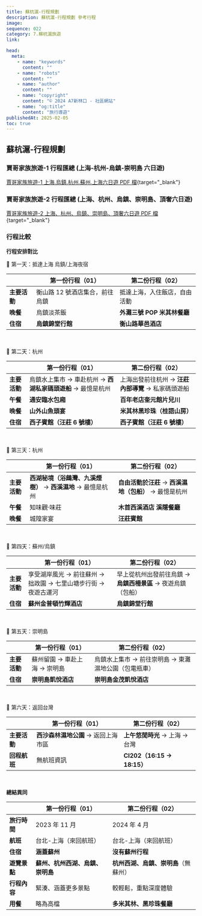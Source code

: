 ```yaml
---
title: 蘇杭滬-行程規劃
description: 蘇杭滬-行程規劃 參考行程
image:
sequence: 022
category: 7.蘇杭滬旅遊
link:

head:
  meta:
    - name: "keywords"
      content: ""
    - name: "robots"
      content: ""
    - name: "author"
      content: ""
    - name: "copyright"
      content: "© 2024 A7新林口 - 社區網站"
    - name: "og:title"
      content: "旅行導遊"
publishedAt: 2025-02-05
toc: true
---
```


## 蘇杭滬-行程規劃

### 賈哥家族旅遊-1 行程匯總 (上海-杭州-烏鎮-崇明島 六日遊)

[賈哥家族旅遊-1 上海.烏鎮.杭州.蘇州.上海六日遊 PDF 檔](/file/賈哥家族旅遊-01.pdf){target="\_blank"}

### 賈哥家族旅遊-2 行程匯總 (上海、杭州、烏鎮、崇明島、頂奢六日遊)

[賈哥家族旅遊-2 上海、杭州、烏鎮、崇明島、頂奢六日遊 PDF 檔](/file/賈哥家族旅遊-02.pdf){target="\_blank"}

### 行程比較

**行程安排對比**

📅 第一天：抵達上海 烏鎮/上海夜宿

|              | 第一份行程（01）               | 第二份行程（02）             |
| ------------ | ------------------------------ | ---------------------------- |
| **主要活動** | 衡山路 12 號酒店集合，前往烏鎮 | 抵達上海，入住飯店，自由活動 |
| **晚餐**     | 烏鎮淡茶飯                     | **外灘三號 POP 米其林餐廳**  |
| **住宿**     | **烏鎮錦堂行館**               | **衡山路華邑酒店**           |

<br>

📅 第二天：杭州

|              | 第一份行程（01）                                            | 第二份行程（02）                                   |
| ------------ | ----------------------------------------------------------- | -------------------------------------------------- |
| **主要活動** | 烏鎮水上集市 → 車赴杭州 → **西湖私家碼頭遊船** → 最憶是杭州 | 上海出發前往杭州 → **汪莊內部導覽** → 私家碼頭遊船 |
| **午餐**     | **通安臨水包廂**                                            | **百年老店奎元館片兒川**                           |
| **晚餐**     | **山外山魚頭宴**                                            | **米其林黑珍珠（桂語山房）**                       |
| **住宿**     | **西子賓館（汪莊 6 號樓）**                                 | **西子賓館（汪莊 6 號樓）**                        |

<br>

📅 第三天：杭州

|              | 第一份行程（01）                                             | 第二份行程（02）                                       |
| ------------ | ------------------------------------------------------------ | ------------------------------------------------------ |
| **主要活動** | **西湖秘境（浴鷓灣、九溪煙樹）** → **西溪濕地** → 最憶是杭州 | **自由活動於汪莊** → **西溪濕地（包船）** → 最憶是杭州 |
| **午餐**     | 知味觀·味莊                                                  | **木首西溪酒店 溪隱餐廳**                              |
| **晚餐**     | 城隍家宴                                                     | **汪莊賓館**                                           |

<br>

📅 第四天：蘇州/烏鎮

|              | 第一份行程（01）                                               | 第二份行程（02）                                             |
| ------------ | -------------------------------------------------------------- | ------------------------------------------------------------ |
| **主要活動** | 享受湖岸風光 → 前往蘇州 → 拙政園 → 七里山塘步行街 → 夜遊古運河 | 早上從杭州出發前往烏鎮 → **烏鎮西柵景區** → 夜遊烏鎮（包船） |
| **住宿**     | **蘇州金普頓竹輝酒店**                                         | **烏鎮錦堂行館**                                             |

<br>

📅 第五天：崇明島

|              | 第一份行程（01）             | 第二份行程（02）                                     |
| ------------ | ---------------------------- | ---------------------------------------------------- |
| **主要活動** | 蘇州留園 → 車赴上海 → 崇明島 | 烏鎮水上集市 → 前往崇明島 → 東灘濕地公園（包電瓶車） |
| **住宿**     | **崇明島凱悅酒店**           | **崇明島金茂凱悅酒店**                               |

<br>

📅 第六天：返回台灣

|              | 第一份行程（01）                    | 第二份行程（02）               |
| ------------ | ----------------------------------- | ------------------------------ |
| **主要活動** | **西沙森林濕地公園** → 返回上海市區 | **上午悠閒時光** → 上海 → 台灣 |
| **回程航班** | 無航班資訊                          | **CI202（16:15 → 18:15）**     |

<br>

**總結異同**

|              | 第一份行程（01）                 | 第二份行程（02）                     |
| ------------ | -------------------------------- | ------------------------------------ |
| **旅行時間** | 2023 年 11 月                    | 2024 年 4 月                         |
| **航班**     | 台北-上海（來回航班）            | 台北-上海（來回航班）                |
| **住宿**     | **涵蓋蘇州**                     | **沒有蘇州行程**                     |
| **遊覽景點** | **蘇州、杭州西湖、烏鎮、崇明島** | **杭州西湖、烏鎮、崇明島**（無蘇州） |
| **行程內容** | 緊湊、涵蓋更多景點               | 較輕鬆，重點深度體驗                 |
| **用餐**     | 略為高檔                         | **多米其林、黑珍珠餐廳**             |

<br>
